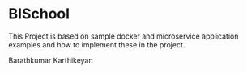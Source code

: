 # BISchool

This Project is based on sample docker and microservice application examples and how to implement these in the project.


Barathkumar Karthikeyan
